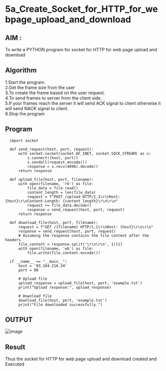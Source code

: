 # 5a_Create_Socket_for_HTTP_for_webpage_upload_and_download
## AIM :
To write a PYTHON program for socket for HTTP for web page upload and download
## Algorithm

1.Start the program.
<BR>
2.Get the frame size from the user
<BR>
3.To create the frame based on the user request.
<BR>
4.To send frames to server from the client side.
<BR>
5.If your frames reach the server it will send ACK signal to client otherwise it will send NACK signal to client.
<BR>
6.Stop the program
<BR>
## Program 
```
  import socket
  
  def send_request(host, port, request):
      with socket.socket(socket.AF_INET, socket.SOCK_STREAM) as s:
          s.connect((host, port))
          s.sendall(request.encode())
          response = s.recv(4096).decode()
      return response
  
  def upload_file(host, port, filename):
      with open(filename, 'rb') as file:
          file_data = file.read()
          content_length = len(file_data)
          request = f"POST /upload HTTP/1.1\r\nHost: {host}\r\nContent-Length: {content_length}\r\n\r\n"
          request += file_data.decode()
          response = send_request(host, port, request)
      return response

  def download_file(host, port, filename):
      request = f"GET /{filename} HTTP/1.1\r\nHost: {host}\r\n\r\n"
      response = send_request(host, port, request)
      # Assuming the response contains the file content after the headers
      file_content = response.split('\r\n\r\n', 1)[1]
      with open(filename, 'wb') as file:
          file.write(file_content.encode())
  
  if __name__ == "__main__":
      host = '93.184.216.34'
      port = 80

      # Upload file
      upload_response = upload_file(host, port, 'example.txt')
      print("Upload response:", upload_response)
  
      # Download file
      download_file(host, port, 'example.txt')
      print("File downloaded successfully.")
```
## OUTPUT
![image](https://github.com/user-attachments/assets/fc0dec49-b331-4380-80ed-6fa65caa2108)

## Result
Thus the socket for HTTP for web page upload and download created and Executed
